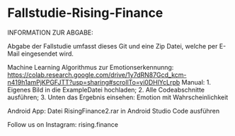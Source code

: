 # Fallstudie-Rising-Finance
INFORMATION ZUR ABGABE:

Abgabe der Fallstudie umfasst dieses Git und eine Zip Datei, welche per E-Mail eingesendet wird.

Machine Learning Algorithmus zur Emotionserkennunng: https://colab.research.google.com/drive/1y7dRN87Gcd_kcm-n419h1amPjKPGFJTT?usp=sharing#scrollTo=yi0DHlYcLrpb
Manual: 1. Eigenes Bild in die ExampleDatei hochladen; 2. Alle Codeabschnitte ausführen; 3. Unten das Ergebnis einsehen: Emotion mit Wahrscheinlichkeit

Android App: Datei RisingFinance2.rar in Android Studio Code ausführen


Follow us on Instagram: rising.finance
